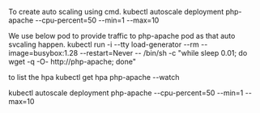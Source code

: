 To create auto scaling using cmd.
kubectl autoscale deployment php-apache --cpu-percent=50 --min=1 --max=10

We use below pod to provide traffic to php-apache pod as that auto svcaling happen.
kubectl run -i --tty load-generator --rm --image=busybox:1.28 --restart=Never -- /bin/sh -c "while sleep 0.01; do wget -q -O- http://php-apache; done"

to list the hpa
kubectl get hpa php-apache --watch

kubectl autoscale deployment php-apache --cpu-percent=50 --min=1 --max=10

